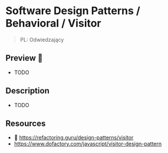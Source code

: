 # Software Design Patterns / Behavioral / Visitor

> PL: Odwiedzający

## Preview 🎉

* TODO

## Description

* TODO

## Resources

* 🚀 <https://refactoring.guru/design-patterns/visitor>
* <https://www.dofactory.com/javascript/visitor-design-pattern>
